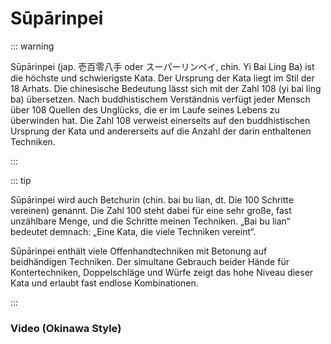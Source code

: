 # Sūpārinpei

::: warning

Sūpārinpei (jap. 壱百零八手 oder スーパーリンペイ, chin. Yi Bai Ling Ba) ist die höchste und schwierigste Kata. Der Ursprung der Kata liegt im Stil der 18 Arhats. Die chinesische Bedeutung lässt sich mit der Zahl 108 (yi bai ling ba) übersetzen. Nach buddhistischem Verständnis verfügt jeder Mensch über 108 Quellen des Unglücks, die er im Laufe seines Lebens zu überwinden hat. Die Zahl 108 verweist einerseits auf den buddhistischen Ursprung der Kata und andererseits auf die Anzahl der darin enthaltenen Techniken.

:::

::: tip

Sūpārinpei wird auch Betchurin (chin. bai bu lian, dt. Die 100 Schritte vereinen) genannt. Die Zahl 100 steht dabei für eine sehr große, fast unzählbare Menge, und die Schritte meinen Techniken. „Bai bu lian“ bedeutet demnach: „Eine Kata, die viele Techniken vereint“.

Sūpārinpei enthält viele Offenhandtechniken mit Betonung auf beidhändigen Techniken. Der simultane Gebrauch beider Hände für Kontertechniken, Doppelschläge und Würfe zeigt das hohe Niveau dieser Kata und erlaubt fast endlose Kombinationen.

:::

### Video (Okinawa Style)

<YouTube videoid="ufr4QdN6Ko0" />